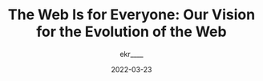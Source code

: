 ---
author: ekr____
coauthor: bhology
date: 2022-03-23
publisher: mozilla
tags:
  - the-web
  - visions
  - privacy
  - security
  - accessibility
  - performance
  - user-experience
target_url: https://blog.mozilla.org/en/mozilla/mozilla-webvision-future-of-web/
title: "The Web Is for Everyone: Our Vision for the Evolution of the Web"
---
